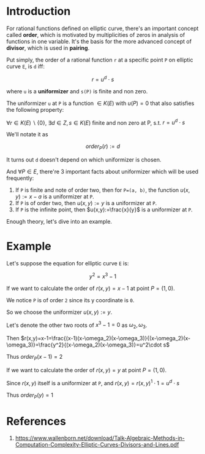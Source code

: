# Introduction

For rational functions defined on elliptic curve, there's an important concept called **order**, which is motivated by multiplicities of zeros in analysis of functions in one variable. It's the basis for the more advanced concept of **divisor**, which is used in **pairing**.

Put simply, the order of a rational function `r` at a specific point `P` on elliptic curve `E`, is `d` iff:

$$r=u^{d} \cdot s$$

where `u` is a **uniformizer** and `s(P)` is finite and non zero.

The uniformizer `u` at `P` is a function $\in K(E)$ with $u(P)=0$ that also satisfies the following property:

$\forall r \in K(E)\backslash\lbrace0\rbrace$,  $\exists d \in Z, s \in K(E)$ finite and non zero at P, s.t. $r=u^d \cdot s$

We'll notate it as

$$order_P(r) := d$$

It turns out `d` doesn't depend on which uniformizer is chosen.

And $\forall P \in E$, there're 3 important facts about uniformizer which will be used frequently:

1. If `P` is finite and note of order two, then for `P=(a, b)`, the function $u(x,y):=x-a$ is a uniformizer at `P`.
2. If `P` is of order two, then $u(x,y):=y$ is a uniformizer at `P`.
3. If `P` is the infinite point, then $u(x,y):=\frac{x}{y}$ is a uniformizer at `P`.

Enough theory, let's dive into an example.

# Example

Let's suppose the equation for elliptic curve `E` is:

$$y^2 = x^3 -1$$

If we want to calculate the order of $r(x,y)=x-1$ at point $P=(1,0)$.

We notice `P` is of order `2` since its y coordinate is `0`.

So we choose the uniformizer $u(x,y):=y$.

Let's denote the other two roots of $x^3 -1=0$ as $\omega_2, \omega_3$.

Then $r(x,y)=x-1=\frac{(x-1)(x-\omega_2)(x-\omega_3)}{(x-\omega_2)(x-\omega_3)}=\frac{y^2}{(x-\omega_2)(x-\omega_3)}=u^2\cdot s$

Thus $order_P(x-1) = 2$

If we want to calculate the order of $r(x,y)=y$ at point $P=(1,0)$.

Since $r(x,y)$ itself is a uniformizer at `P`, and $r(x,y)=r(x,y)^1 \cdot 1 = u^d \cdot s$

Thus $order_P(y) = 1$

# References
1. https://www.wallenborn.net/download/Talk-Algebraic-Methods-in-Computation-Complexity-Elliptic-Curves-Divisors-and-Lines.pdf
